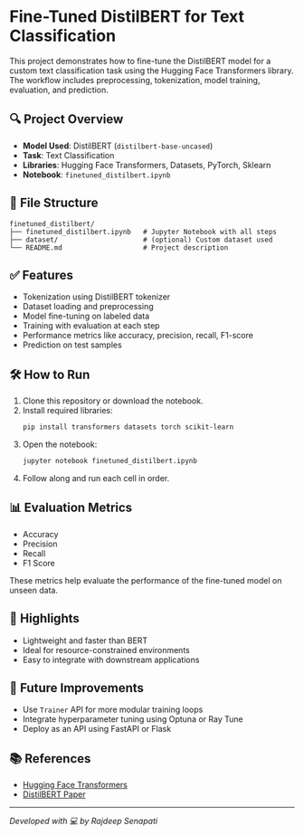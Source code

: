 # Fine-Tuned DistilBERT for Text Classification

This project demonstrates how to fine-tune the DistilBERT model for a custom text classification task using the Hugging Face Transformers library. The workflow includes preprocessing, tokenization, model training, evaluation, and prediction.

## 🔍 Project Overview

- **Model Used**: DistilBERT (`distilbert-base-uncased`)
- **Task**: Text Classification
- **Libraries**: Hugging Face Transformers, Datasets, PyTorch, Sklearn
- **Notebook**: `finetuned_distilbert.ipynb`

## 📁 File Structure

```
finetuned_distilbert/
├── finetuned_distilbert.ipynb   # Jupyter Notebook with all steps
├── dataset/                     # (optional) Custom dataset used
└── README.md                    # Project description
```

## ✅ Features

- Tokenization using DistilBERT tokenizer
- Dataset loading and preprocessing
- Model fine-tuning on labeled data
- Training with evaluation at each step
- Performance metrics like accuracy, precision, recall, F1-score
- Prediction on test samples

## 🛠️ How to Run

1. Clone this repository or download the notebook.
2. Install required libraries:
   ```bash
   pip install transformers datasets torch scikit-learn
   ```
3. Open the notebook:
   ```bash
   jupyter notebook finetuned_distilbert.ipynb
   ```
4. Follow along and run each cell in order.

## 📊 Evaluation Metrics

- Accuracy
- Precision
- Recall
- F1 Score

These metrics help evaluate the performance of the fine-tuned model on unseen data.

## 📌 Highlights

- Lightweight and faster than BERT
- Ideal for resource-constrained environments
- Easy to integrate with downstream applications

## 🧠 Future Improvements

- Use `Trainer` API for more modular training loops
- Integrate hyperparameter tuning using Optuna or Ray Tune
- Deploy as an API using FastAPI or Flask

## 📚 References

- [Hugging Face Transformers](https://huggingface.co/transformers/)
- [DistilBERT Paper](https://arxiv.org/abs/1910.01108)

---

*Developed with 💻 by Rajdeep Senapati*
